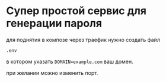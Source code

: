 # Супер простой сервис для генерации пароля
для поднятия в композе через траефик нужно создать файл 
```
.env
```
в котором указать `DOMAIN=example.com` ваш домен.

при желании можно изменить порт.
